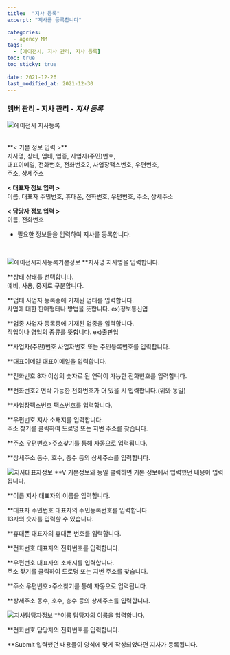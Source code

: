 ```yaml
---
title:  "지사 등록"
excerpt: "지사를 등록합니다"

categories:
  - agency MM
tags:
  - [에이전시, 지사 관리, 지사 등록]
toc: true
toc_sticky: true
 
date: 2021-12-26
last_modified_at: 2021-12-30
---
```

### 멤버 관리 - 지사 관리 - *지사 등록*
![에이전시 지사등록](https://user-images.githubusercontent.com/95394003/147618878-067e8431-12de-4f67-965f-637e0a34f8e1.jpeg)


 <br>
**< 기본 정보 입력 >**
<br>지사명, 상태, 업태, 업종, 사업자(주민)번호,<br>대표이메일, 전화번호, 전화번호2, 사업장팩스번호, 우편번호,<br>주소, 상세주소

**< 대표자 정보 입력 >**
<br>이름, 대표자 주민번호, 휴대폰, 전화번호, 우편번호, 주소, 상세주소

**< 담당자 정보 입력 >**
<br>이름, 전화번호


- 필요한 정보들을 입력하여 지사를 등록합니다.


<br>

![에이전시지사등록기본정보](https://user-images.githubusercontent.com/95394003/147619678-94ea0877-2b68-4eb9-b574-fbb69c49f8cf.jpeg)
**지사명
지사명을 입력합니다.

**상태
상태를 선택합니다.<br>예비, 사용, 중지로 구분합니다.

**업태
사업자 등록증에 기재된 업태를 입력합니다.<br>
사업에 대한 판매형태나 방법을 뜻합니다. ex)정보통신업

**업종
사업자 등록증에 기재된 업종을 입력합니다.<br>
직업이나 영업의 종류를 뜻합니다. ex)출판업

**사업자(주민)번호
사업자번호 또는 주민등록번호를 입력합니다.

**대표이메일
대표이메일을 입력합니다.

**전화번호
8자 이상의 숫자로 된 연락이 가능한 전화번호를 입력합니다.

**전화번호2
연락 가능한 전화번호가 더 있을 시 입력합니다.(위와 동일)

**사업장팩스번호
팩스번호를 입력합니다.

**우편번호
지사 소재지를 입력합니다.<br>
주소 찾기를 클릭하여 도로명 또는 지번 주소를 찾습니다.

**주소
우편번호>주소찾기를 통해 자동으로 입력됩니다.

**상세주소
동수, 호수, 층수 등의 상세주소를 입력합니다.
<br>

![지사대표자정보](https://user-images.githubusercontent.com/95394003/147036839-d6f2f4f6-0a85-4475-ac02-dafb5974324d.jpeg)
**V 기본정보와 동일
클릭하면 기본 정보에서 입력했던 내용이 입력됩니다.

**이름
지사 대표자의 이름을 입력합니다.

**대표자 주민번호
대표자의 주민등록번호를 입력합니다.<br>
13자의 숫자를 입력할 수 있습니다.

**휴대폰
대표자의 휴대폰 번호를 입력합니다.

**전화번호
대표자의 전화번호를 입력합니다.

**우편번호
대표자의 소재지를 입력합니다.<br>
주소 찾기를 클릭하여 도로명 또는 지번 주소를 찾습니다.

**주소
우편번호>주소찾기를 통해 자동으로 입력됩니다.

**상세주소
동수, 호수, 층수 등의 상세주소를 입력합니다.
<br>

![지사담당자정보](https://user-images.githubusercontent.com/95394003/147036856-a679672f-64bd-42a4-8c1c-019e10f770f1.jpeg)
**이름
담당자의 이름을 입력합니다.

**전화번호
담당자의 전화번호를 입력합니다.

**Submit
입력했던 내용들이 양식에 맞게 작성되었다면 지사가 등록됩니다.